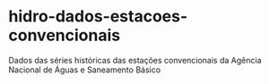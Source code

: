 # hidro-dados-estacoes-convencionais
Dados das séries históricas das estações convencionais da Agência Nacional de Águas e Saneamento Básico

